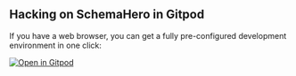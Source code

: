 ## Hacking on SchemaHero in Gitpod

If you have a web browser, you can get a fully pre-configured development environment in one click:

[![Open in Gitpod](https://gitpod.io/button/open-in-gitpod.svg)](https://github.com/schemahero/schemahero-docs)
